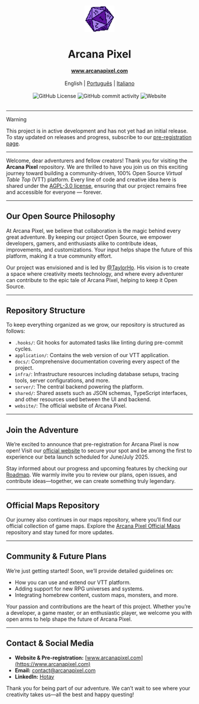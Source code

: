 <div align="center">
  <a href="https://www.arcanapixel.com"><img src="./apps/website/src/assets/static/pixel-d20.png" alt="d20" width="80" /></a>
  <h1>Arcana Pixel</h1>
</div>

<div align="center">
  <strong><a href="https://www.arcanapixel.com">www.arcanapixel.com</a></strong>
  <br/><br/>
  <span>English</span> | <a href="./README.pt.md">Português</a> | <a href="./README.it.md">Italiano</a>
  <br/><br/>
  <img alt="GitHub License" src="https://img.shields.io/github/license/hotaydev/arcana-pixel?color=1ad56f">
  <img alt="GitHub commit activity" src="https://img.shields.io/github/commit-activity/m/hotaydev/arcana-pixel">
  <img alt="Website" src="https://img.shields.io/website?url=https%3A%2F%2Fwww.arcanapixel.com">
  <br/><br/>
</div>

---
> [!WARNING]
> This project is in active development and has not yet had an initial release.
> To stay updated on releases and progress, subscribe to our [pre-registration page](https://www.arcanapixel.com/en/#still-in-development).
---

Welcome, dear adventurers and fellow creators!
Thank you for visiting the **Arcana Pixel** repository. We are thrilled to have you join us on this exciting journey toward building a community-driven, 100% Open Source *Virtual Table Top* (VTT) platform. Every line of code and creative idea here is shared under the [AGPL-3.0 license](./LICENSE), ensuring that our project remains free and accessible for everyone — forever.

---

## Our Open Source Philosophy

At Arcana Pixel, we believe that collaboration is the magic behind every great adventure. By keeping our project Open Source, we empower developers, gamers, and enthusiasts alike to contribute ideas, improvements, and customizations. Your input helps shape the future of this platform, making it a true community effort.

Our project was envisioned and is led by [@TaylorHo](https://github.om/TaylorHo/). His vision is to create a space where creativity meets technology, and where every adventurer can contribute to the epic tale of Arcana Pixel, helping to keep it Open Source.

---

## Repository Structure

To keep everything organized as we grow, our repository is structured as follows:

- `.hooks/`: Git hooks for automated tasks like linting during pre-commit cycles.
- `application/`: Contains the web version of our VTT application.
- `docs/`: Comprehensive documentation covering every aspect of the project.
- `infra/`: Infrastructure resources including database setups, tracing tools, server configurations, and more.
- `server/`: The central backend powering the platform.
- `shared/`: Shared assets such as JSON schemas, TypeScript interfaces, and other resources used between the UI and backend.
- `website/`: The official website of Arcana Pixel.

---

## Join the Adventure

We’re excited to announce that pre-registration for Arcana Pixel is now open! Visit our [official website](https://www.arcanapixel.com) to secure your spot and be among the first to experience our beta launch scheduled for June/July 2025.

Stay informed about our progress and upcoming features by checking our [Roadmap](https://github.com/orgs/hotaydev/projects/7). We warmly invite you to review our plans, open issues, and contribute ideas—together, we can create something truly legendary.

---

## Official Maps Repository

Our journey also continues in our maps repository, where you’ll find our official collection of game maps. Explore the [Arcana Pixel Official Maps](https://github.com/hotaydev/arcana-pixel-official-maps) repository and stay tuned for more updates.

---

## Community & Future Plans

We’re just getting started! Soon, we’ll provide detailed guidelines on:
- How you can use and extend our VTT platform.
- Adding support for new RPG universes and systems.
- Integrating homebrew content, custom maps, monsters, and more.

Your passion and contributions are the heart of this project. Whether you’re a developer, a game master, or an enthusiastic player, we welcome you with open arms to help shape the future of Arcana Pixel.

---

## Contact & Social Media

- **Website & Pre-registration:** [www.arcanapixel.com](https://www.arcanapixel.com)
- **Email:** [contact@arcanapixel.com](mailto:contact@arcanapixel.com)
- **LinkedIn:** [Hotay](https://www.linkedin.com/company/hotay/)

Thank you for being part of our adventure. We can’t wait to see where your creativity takes us—all the best and happy questing!

